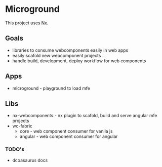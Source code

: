 # Microground

This project uses [Nx](https://nx.dev).

## Goals
- libraries to consume webcomponents easily in web apps
- easily scafold new webcomponent projects
- handle build, development, deploy workflow for web components

## Apps
- microground - playground to load mfe

## Libs
- nx-webcomponents - nx plugin to scafold, build and serve angular mfe projects
- wc-fabric
  - core - web component consumer for vanila js
  - angular - web component consumer for angular

### TODO's
- dcoasaurus docs
